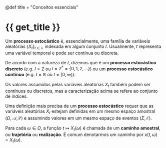@def title = "Conceitos essenciais"

# {{ get_title }}

Um **processo estocástico** é, essencialmente, uma família de variáveis aleatórias $\{X_t\}_{t\in I}$, indexada em algum conjunto $I$. Usualmente, $t$ representa uma variável temporal e pode ser contínua ou discreta.

De acordo com a natureza de $I$, dizemos que é um **processo estocástico discreto** (e.g. $I = \mathbb{Z}$ ou $I=\mathbb{Z}^* = \{0, 1, 2, \ldots\}$) ou um **processo estocástico contínuo** (e.g. $I=\mathbb{R}$ ou $I=[0, \infty)$).

Os valores assumidos pelas variáveis aleatórias $X_t$ também podem ser contínuos ou discretos, mas a caracterização acima se refere ao conjunto de índices.

Uma definição mais precisa de um **processo estocástico** requer que as variáveis aleatórias $X_t$ estejam definidas em um mesmo espaço amostral $(\Omega, \mathcal{A}, \mathbb{P})$ e assumindo valores em um mesmo espaço de eventos $(\Sigma, \mathcal{E})$.

Para cada $\omega\in \Omega$, a função $t \mapsto X_t(\omega)$ é chamada de um **caminho amostral**, ou **trajetória** ou **realização**. É comum denotarmos um caminho por $x(t, \omega) = X_t(\omega)$.
